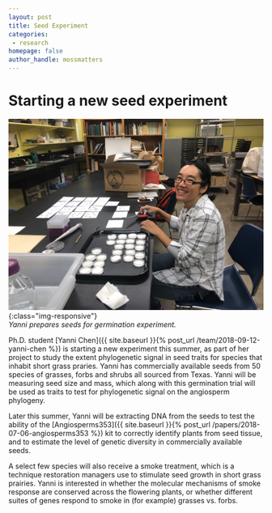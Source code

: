 ```yaml
---
layout: post
title: Seed Experiment
categories:
 - research
homepage: false
author_handle: mossmatters
---
```


# Starting a new seed experiment

![](/assets/images/blog/yanni_seeds.jpg){:class="img-responsive"} <br> *Yanni prepares seeds for germination experiment.*

Ph.D. student [Yanni Chen]({{ site.baseurl }}{% post_url /team/2018-09-12-yanni-chen %}) is starting a new experiment this summer, as part of her project to study the extent phylogenetic signal in seed traits for species that inhabit short grass praries. Yanni has commercially available seeds from 50 species of grasses, forbs and shrubs all sourced from Texas. Yanni will be measuring seed size and mass, which along with this germination trial will be used as traits to test for phylogenetic signal on the angiosperm phylogeny.

Later this summer, Yanni will be extracting DNA from the seeds to test the ability of the [Angiosperms353]({{ site.baseurl }}{% post_url /papers/2018-07-06-angiosperms353 %}) kit to correctly identify plants from seed tissue, and to estimate the level of genetic diversity in commercially available seeds.

A select few species will also receive a smoke treatment, which is a technique restoration managers use to stimulate seed growth in short grass prairies. Yanni is interested in whether the molecular mechanisms of smoke response are conserved across the flowering plants, or whether different suites of genes respond to smoke in (for example) grasses vs. forbs.

